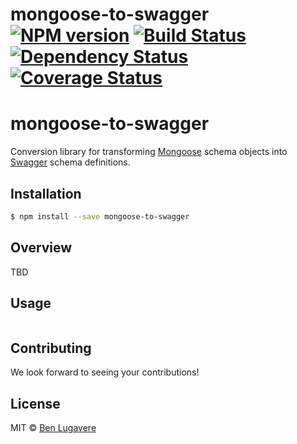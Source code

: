 # mongoose-to-swagger [![NPM version][npm-image]][npm-url] [![Build Status](https://travis-ci.org/giddyinc/mongoose-to-swagger.svg?branch=master)](https://travis-ci.org/giddyinc/mongoose-to-swagger) [![Dependency Status][daviddm-image]][daviddm-url] [![Coverage Status](https://coveralls.io/repos/github/giddyinc/mongoose-to-swagger/badge.svg?branch=master)](https://coveralls.io/github/giddyinc/mongoose-to-swagger?branch=master)

mongoose-to-swagger
==============

Conversion library for transforming [Mongoose](http://mongoosejs.com/) schema objects into [Swagger](http://swagger.io) schema definitions.

## Installation

```sh
$ npm install --save mongoose-to-swagger
```

## Overview

TBD

## Usage

```js

```

## Contributing
We look forward to seeing your contributions!


## License

MIT © [Ben Lugavere]()

[npm-image]: https://badge.fury.io/js/mongoose-to-swagger.svg
[npm-url]: https://npmjs.org/package/mongoose-to-swagger
[travis-image]: https://travis-ci.org/giddyinc/mongoose-to-swagger.svg?branch=master
[travis-url]: https://travis-ci.org/giddyinc/mongoose-to-swagger
[daviddm-image]: https://david-dm.org/giddyinc/mongoose-to-swagger.svg?theme=shields.io
[daviddm-url]: https://david-dm.org/giddyinc/mongoose-to-swagger
[coveralls-image]: https://coveralls.io/repos/giddyinc/mongoose-to-swagger/badge.svg
[coveralls-url]: https://coveralls.io/r/giddyinc/mongoose-to-swagger
